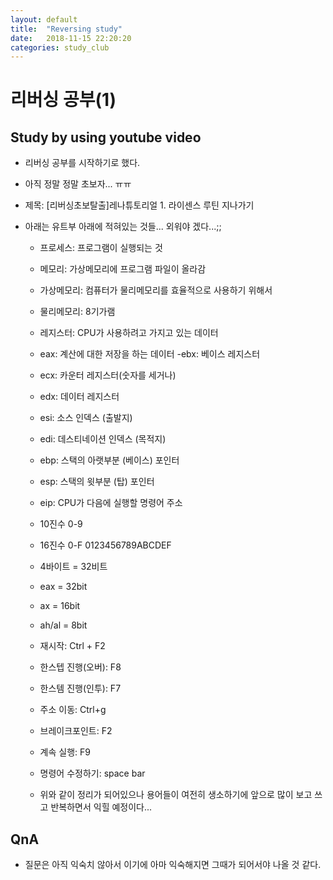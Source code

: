 ```yaml
---
layout: default
title:  "Reversing study"
date:   2018-11-15 22:20:20
categories: study_club
---
```

# 리버싱 공부(1)

## Study by using youtube video
- 리버싱 공부를 시작하기로 했다.
- 아직 정말 정말 초보자... ㅠㅠ

- 제목: [리버싱초보탈출]레나튜토리얼 1. 라이센스 루틴 지나가기
- 아래는 유트부 아래에 적혀있는 것들... 외워야 겠다...;;
    - 프로세스: 프로그램이 실행되는 것
    - 메모리: 가상메모리에 프로그램 파일이 올라감

    - 가상메모리: 컴퓨터가 물리메모리를 효율적으로 사용하기 위해서 
    - 물리메모리: 8기가램

    - 레지스터: CPU가 사용하려고 가지고 있는 데이터
    - eax: 계산에 대한 저장을 하는 데이터
    -ebx: 베이스 레지스터
    - ecx: 카운터 레지스터(숫자를 세거나)
    - edx: 데이터 레지스터
    - esi: 소스 인덱스 (출발지)
    - edi: 데스티네이션 인덱스 (목적지)
    - ebp: 스택의 아랫부분 (베이스) 포인터
    - esp: 스택의 윗부분 (탑) 포인터
    - eip: CPU가 다음에 실행할 명령어 주소

    - 10진수 0-9
    - 16진수 0-F 0123456789ABCDEF
    - 4바이트 = 32비트
    - eax   = 32bit
    - ax    = 16bit
    - ah/al = 8bit

    - 재시작: Ctrl + F2
    - 한스텝 진행(오버): F8
    - 한스템 진행(인투): F7
    - 주소 이동: Ctrl+g
    - 브레이크포인트: F2
    - 계속 실행: F9
    - 명령어 수정하기: space bar
    
   - 위와 같이 정리가 되어있으나 용어들이 여전히 생소하기에 앞으로 많이 보고 쓰고 반복하면서 익힐 예정이다...

## QnA
   - 질문은 아직 익숙치 않아서 이기에 아마 익숙해지면 그때가 되어서야 나올 것 같다.

